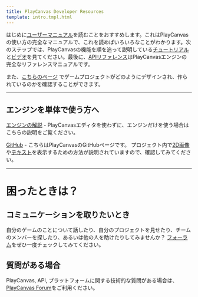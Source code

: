 ```yaml
---
title: PlayCanvas Developer Resources
template: intro.tmpl.html
---
```


はじめに[ユーザーマニュアル][1]を読むことをおすすめします。これはPlayCanvasの使い方の完全なマニュアルで、これを読めばいろいろなことがわかります。次のステップでは、PlayCanvasの機能を順を追って説明している[チュートリアル][3]と[ビデオ][12]を見てください。最後に、[APIリファレンス][4]はPlayCanvasエンジンの完全なリファレンスマニュアルです。

また、[こちらのページ][8] でゲームプロジェクトがどのようにデザインされ、作られているのかを確認することができます。

<hr />

## エンジンを単体で使う方へ

[エンジンの解説][9] - PlayCanvasエディタを使わずに、エンジンだけを使う場合はこちらの説明をご覧ください。

[GitHub][5] - こちらはPlayCanvasのGitHubページです。 プロジェクト内で[2D画像][6]や[テキスト][7]を表示するための方法が説明されていますので、確認してみてください。

<hr />

# 困ったときは？

## コミュニケーションを取りたいとき

自分のゲームのことについて話したり、自分のプロジェクトを見せたり、チームのメンバーを探したり、あるいは他の人を助けたりしてみませんか？ [フォーラム][10]をぜひ一度チェックしてみてください。

## 質問がある場合

PlayCanvas, API, プラットフォームに関する技術的な質問がある場合は、[PlayCanvas Forum][10]をご利用ください。

[1]: /user-manual
[2]: /getting-started
[3]: /tutorials
[4]: /en/api/
[5]: https://github.com/playcanvas
[6]: https://github.com/playcanvas/sprites
[7]: https://github.com/playcanvas/fonts
[8]: https://playcanvas.com/play
[9]: /engine
[10]: http://forum.playcanvas.com/
[12]: /tutorials/video


